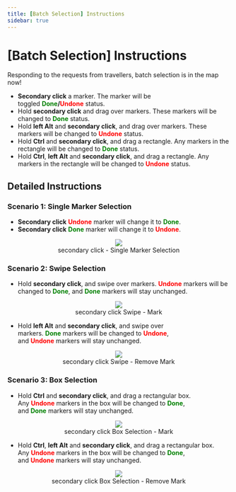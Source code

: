 ```yaml
---
title: [Batch Selection] Instructions
sidebar: true
---
```


# [Batch Selection] Instructions
Responding to the requests from travellers, batch selection is in the map now!
  - **Secondary click** a marker. The marker will be toggled <b><span style="color: green">Done</span>/<span style="color: red">Undone</span></b> status.
  - Hold **secondary click** and drag over markers. These markers will be changed to <b><span style="color: green">Done</span></b> status.
  - Hold **left Alt** and **secondary click**, and drag over markers. These markers will be changed to <b><span style="color: red">Undone</span></b> status.
  - Hold **Ctrl** and **secondary click**, and drag a rectangle. Any markers in the rectangle will be changed to <b><span style="color: green">Done</span></b> status.
  - Hold **Ctrl**, **left Alt** and **secondary click**, and drag a rectangle. Any markers in the rectangle will be changed to <b><span style="color: red">Undone</span></b> status.

## **Detailed Instructions**
### **Scenario 1: Single Marker Selection**
  - **Secondary click** <b><span style="color: red">Undone</span></b> marker will change it to <b><span style="color: green">Done</span></b>.
  - **Secondary click** <b><span style="color: green">Done</span></b> marker will change it to <b><span style="color: red">Undone</span></b>.

<div align="center"><img src="imgs\1.gif"><br>secondary click - Single Marker Selection</div>

### **Scenario 2: Swipe Selection**
  - Hold **secondary click**, and swipe over markers. <b><span style="color: red">Undone</span></b> markers will be changed to <b><span style="color: green">Done</span></b>, and <b><span style="color: green">Done</span></b> markers will stay unchanged.

<div align="center"><img src="imgs\2.gif"><br>secondary click Swipe - Mark</div>

  - Hold **left Alt** and **secondary click**, and swipe over markers. <b><span style="color: green">Done</span></b> markers will be changed to <b><span style="color: red">Undone</span></b>, and <b><span style="color: red">Undone</span></b> markers will stay unchanged.

<div align="center"><img src="imgs\3.gif"><br>secondary click Swipe - Remove Mark</div>

### **Scenario 3: Box Selection**

  - Hold **Ctrl** and **secondary click**, and drag a rectangular box. Any <b><span style="color: red">Undone</span></b> markers in the box will be changed to <b><span style="color: green">Done</span></b>, and <b><span style="color: green">Done</span></b> markers will stay unchanged.

<div align="center"><img src="imgs\4.gif"><br>secondary click Box Selection - Mark</div>

  - Hold **Ctrl**, **left Alt** and **secondary click**, and drag a rectangular box. Any <b><span style="color: red">Undone</span></b> markers in the box will be changed to <b><span style="color: green">Done</span></b>, and <b><span style="color: red">Undone</span></b> markers will stay unchanged.

<div align="center"><img src="imgs\5.gif"><br>secondary click Box Selection - Remove Mark</div>